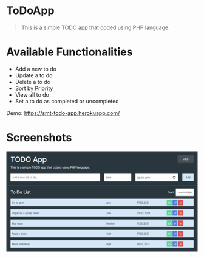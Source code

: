# ToDoApp
> This is a simple TODO app that coded using PHP language.

# Available Functionalities
- Add a new to do
- Update a to do
- Delete a to do
- Sort by Priority
- View all to do
- Set a to do as completed or uncompleted

Demo: https://smt-todo-app.herokuapp.com/

# Screenshots
<img src="https://github.com/SametALMDR/ToDoApp/blob/main/screenshots/main.png">
